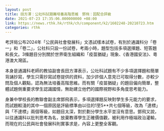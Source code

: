 ```yaml
---
layout: post
title: 田方澤：公社科試題難培養高階思維　鄧飛：因配合評級
date: 2021-07-23 17:35:06.000000000 +08:00
link: https://news.rthk.hk/rthk/ch/component/k2/1602248-20210723.htm
categories: rthk
---
```


考評局公布2024年「公民與社會發展科」文憑試樣本試卷，有別於通識科分「卷一」和「卷二」，公社科只設一份試卷，考兩小時，題型包括多項選擇題、短答題和長文。3條題目分別關於世界衛生組織和「疫苗猶疑」現象、《香港國安法》、粵港澳大灣區。

本身是通識科老師的教協副會長田方澤表示，公社科試題有不少多項選擇題和簡單背誦抄寫，學生只需抄寫試卷提供的資料，加少許個人意見已可取得分數，亦較少問及個人觀點，認為無法培養高階思維。而有關「疫苗猶疑」的題目偏向簡單，整體試題側重要求學生認識國情，無助建立他們的國際視野和多角度思考能力。

身兼中學校長的教聯會副主席鄧飛表示，多項選擇題反映對學生多元能力的要求，而試題較淺的其中一個原因是評級標準由以往的1至5**共七個等級，改為「達標」與「不達標」兩個等級，如題目太深，對於劃分學生水平並沒有意思。鄧飛又說，以往通識科以批判思考為名，放棄教導學生正確價值觀，被利用作極端政治灌輸，而現在的公民與社會發展科則實事求是，內容上更整全客觀。
